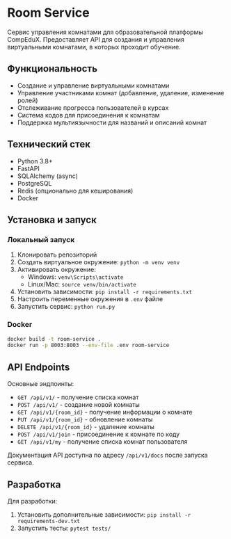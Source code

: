 # Room Service

Сервис управления комнатами для образовательной платформы CompEduX. Предоставляет API для создания и управления виртуальными комнатами, в которых проходит обучение.

## Функциональность

- Создание и управление виртуальными комнатами
- Управление участниками комнат (добавление, удаление, изменение ролей)
- Отслеживание прогресса пользователей в курсах
- Система кодов для присоединения к комнатам
- Поддержка мультиязычности для названий и описаний комнат

## Технический стек

- Python 3.8+
- FastAPI
- SQLAlchemy (async)
- PostgreSQL
- Redis (опционально для кеширования)
- Docker

## Установка и запуск

### Локальный запуск

1. Клонировать репозиторий
2. Создать виртуальное окружение: `python -m venv venv`
3. Активировать окружение: 
   - Windows: `venv\Scripts\activate`
   - Linux/Mac: `source venv/bin/activate`
4. Установить зависимости: `pip install -r requirements.txt`
5. Настроить переменные окружения в `.env` файле
6. Запустить сервис: `python run.py`

### Docker

```bash
docker build -t room-service .
docker run -p 8003:8003 --env-file .env room-service
```

## API Endpoints

Основные эндпоинты:

- `GET /api/v1/` - получение списка комнат
- `POST /api/v1/` - создание новой комнаты
- `GET /api/v1/{room_id}` - получение информации о комнате
- `PUT /api/v1/{room_id}` - обновление комнаты
- `DELETE /api/v1/{room_id}` - удаление комнаты
- `POST /api/v1/join` - присоединение к комнате по коду
- `GET /api/v1/my` - получение списка комнат пользователя

Документация API доступна по адресу `/api/v1/docs` после запуска сервиса.

## Разработка

Для разработки:

1. Установить дополнительные зависимости: `pip install -r requirements-dev.txt`
2. Запустить тесты: `pytest tests/` 
